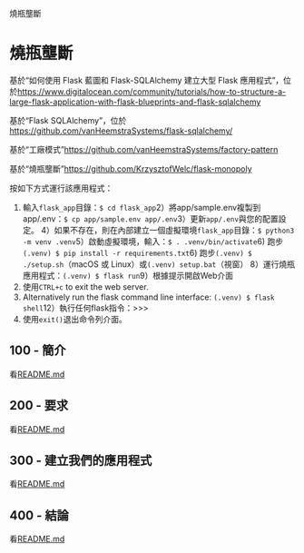 燒瓶壟斷

# 燒瓶壟斷

基於“如何使用 Flask 藍圖和 Flask-SQLAlchemy 建立大型 Flask 應用程式”，位於<https://www.digitalocean.com/community/tutorials/how-to-structure-a-large-flask-application-with-flask-blueprints-and-flask-sqlalchemy>

基於“Flask SQLAlchemy”，位於<https://github.com/vanHeemstraSystems/flask-sqlalchemy/>

基於“工廠模式”<https://github.com/vanHeemstraSystems/factory-pattern>

基於“燒瓶壟斷”<https://github.com/KrzysztofWelc/flask-monopoly>

按如下方式運行該應用程式：

1) 輸入`flask_app`目錄：`$ cd flask_app`2）將app/sample.env複製到app/.env：`$ cp app/sample.env app/.env`3）更新`app/.env`與您的配置設定。
4）如果不存在，則在內部建立一個虛擬環境`flask_app`目錄：`$ python3 -m venv .venv`5）啟動虛擬環境，輸入：`$ . .venv/bin/activate`6) 跑步`(.venv) $ pip install -r requirements.txt`6) 跑步`(.venv) $ ./setup.sh`（macOS 或 Linux）或`(.venv) setup.bat`（視窗）
8）運行燒瓶應用程式：`(.venv) $ flask run`9）根據提示開啟Web介面
10) 使用`CTRL+c` to exit the web server.
11) Alternatively run the flask command line interface: `(.venv) $ flask shell`12）執行任何flask指令：>>>
13) 使用`exit()`退出命令列介面。

## 100 - 簡介

看[README.md](./100/README.md)

## 200 - 要求

看[README.md](./200/README.md)

## 300 - 建立我們的應用程式

看[README.md](./300/README.md)

## 400 - 結論

看[README.md](./400/README.md)
